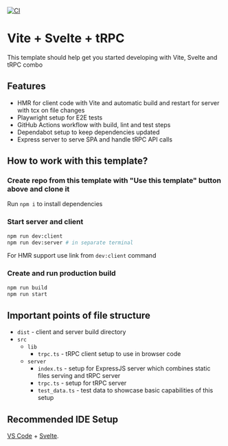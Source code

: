 [![CI](https://github.com/mishankov/vite-svelte-trpc/actions/workflows/ci.yml/badge.svg)](https://github.com/mishankov/vite-svelte-trpc/actions/workflows/ci.yml)

# Vite + Svelte + tRPC

This template should help get you started developing with Vite, Svelte and tRPC combo

## Features

- HMR for client code with Vite and automatic build and restart for server with tcx on file changes
- Playwright setup for E2E tests
- GitHub Actions workflow with build, lint and test steps
- Dependabot setup to keep dependencies updated
- Express server to serve SPA and handle tRPC API calls

## How to work with this template?

### Create repo from this template with "Use this template" button above and clone it

Run `npm i` to install dependencies

### Start server and client

```bash
npm run dev:client
npm run dev:server # in separate terminal
```

For HMR support use link from `dev:client` command

### Create and run production build

```bash
npm run build
npm run start
```

## Important points of file structure

- `dist` - client and server build directory
- `src`
  - `lib`
    - `trpc.ts` - tRPC client setup to use in browser code
  - `server`
    - `index.ts` - setup for ExpressJS server which combines static files serving and tRPC server
    - `trpc.ts` - setup for tRPC server
    - `test_data.ts` - test data to showcase basic capabilities of this setup

## Recommended IDE Setup

[VS Code](https://code.visualstudio.com/) + [Svelte](https://marketplace.visualstudio.com/items?itemName=svelte.svelte-vscode).




